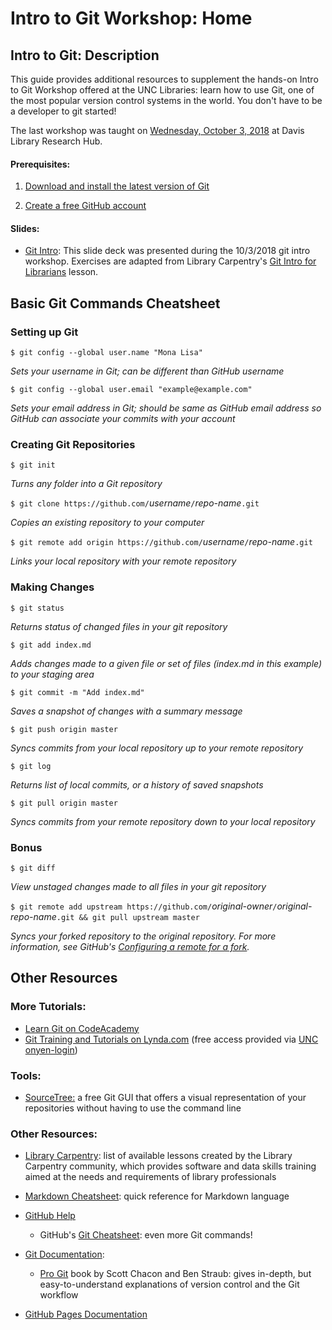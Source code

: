# Intro to Git Workshop: Home

## Intro to Git: Description

This guide provides additional resources to supplement the hands-on Intro to Git Workshop offered at the UNC Libraries: learn how to use Git, one of the most popular version control systems in the world. You don't have to be a developer to git started!

The last workshop was taught on [Wednesday, October 3, 2018](https://calendar.lib.unc.edu/event/4386938) at Davis Library Research Hub.

#### Prerequisites:

1. [Download and install the latest version of Git](https://git-scm.com/downloads)

2. [Create a free GitHub account](https://github.com/)

#### Slides:

* [Git Intro](https://unc-libraries-data.github.io/Intro-to-Git/Intro%20to%20Git.pdf): This slide deck was presented during the 10/3/2018 git intro workshop. Exercises are adapted from Library Carpentry's [Git Intro for Librarians](https://librarycarpentry.github.io/lc-git/) lesson.

## Basic Git Commands Cheatsheet

### Setting up Git

`$ git config --global user.name "Mona Lisa"`

_Sets your username in Git; can be different than GitHub username_

`$ git config --global user.email "example@example.com"`

_Sets your email address in Git; should be same as GitHub email address so GitHub can associate your commits with your account_

### Creating Git Repositories

`$ git init`

_Turns any folder into a Git repository_

`$ git clone https://github.com/`_username_`/`_repo-name_`.git`

_Copies an existing repository to your computer_

`$ git remote add origin https://github.com/`_username_`/`_repo-name_`.git`

_Links your local repository with your remote repository_

### Making Changes

`$ git status`

_Returns status of changed files in your git repository_

`$ git add index.md`

_Adds changes made to a given file or set of files (index.md in this example) to your staging area_

`$ git commit -m "Add index.md"`

_Saves a snapshot of changes with a summary message_

`$ git push origin master`

_Syncs commits from your local repository up to your remote repository_

`$ git log`

_Returns list of local commits, or a history of saved snapshots_

`$ git pull origin master`

_Syncs commits from your remote repository down to your local repository_



### Bonus

`$ git diff`

_View unstaged changes made to all files in your git repository_

`$ git remote add upstream https://github.com/`_original-owner_`/`_original-repo-name_`.git && git pull upstream master`

_Syncs your forked repository to the original repository. For more information, see GitHub's [Configuring a remote for a fork](https://help.github.com/articles/configuring-a-remote-for-a-fork/)._

## Other Resources

### More Tutorials:

* [Learn Git on CodeAcademy](https://www.codecademy.com/learn/learn-git)
* [Git Training and Tutorials on Lynda.com](https://www.lynda.com/Git-training-tutorials/1383-0.html) (free access provided via [UNC onyen-login](https://software.sites.unc.edu/lynda/))

### Tools:

* [SourceTree:](https://www.sourcetreeapp.com/) a free Git GUI that offers a visual representation of your repositories without having to use the command line

### Other Resources:

* [Library Carpentry](https://librarycarpentry.org/): list of available lessons created by the Library Carpentry community, which provides software and data skills training aimed at the needs and requirements of library professionals

* [Markdown Cheatsheet](https://github.com/adam-p/markdown-here/wiki/Markdown-Cheatsheet): quick reference for Markdown language

* [GitHub Help](https://help.github.com/)

	* GitHub's [Git Cheatsheet](https://services.github.com/on-demand/downloads/github-git-cheat-sheet/): even more Git commands!

* [Git Documentation](https://git-scm.com/doc):
	
	* [Pro Git](https://git-scm.com/book/en/v2) book by Scott Chacon and Ben Straub: gives in-depth, but easy-to-understand explanations of version control and the Git workflow
	
* [GitHub Pages Documentation](https://help.github.com/categories/github-pages-basics/)
